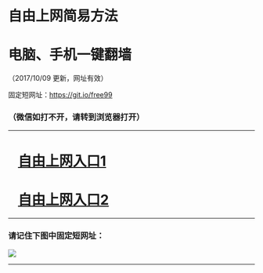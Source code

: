 ﻿# 自由上网简易方法

# 电脑、手机一键翻墙

（2017/10/09 更新，网址有效）

固定短网址：https://git.io/free99

### （微信如打不开，请转到浏览器打开）


***





# &nbsp;&nbsp; <a href="http://ft1163616928.fwq-tz-1001.info/fwqtz01.html?t=100900126368 " target="_blank">自由上网入口1</a>
# &nbsp;&nbsp; <a href="http://ft2346729085.fwq-tz-1002.info/fwqtz02.html?t=10090017664 " target="_blank">自由上网入口2</a>
***

### 请记住下图中固定短网址：

<img src="https://s3-us-west-2.amazonaws.com/fwq-1001/yjfq-20170905okok.png" /> 


***

